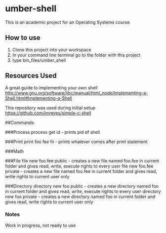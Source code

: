 # umber-shell

This is an academic project for an Operating Systems course.

## How to use
1. Clone this project into your workspace
2. In your command line terminal go to the folder with this project
3. type bin_files/umber_shell

## Resources Used

A great guide to implementing your own shell
http://www.gnu.org/software/libc/manual/html_node/Implementing-a-Shell.html#Implementing-a-Shell

This repository was used during initial setup
https://github.com/jmreyes/simple-c-shell

##Commands

###Process
process get id            - prints pid of shell

###Print
print foo fee fii         - prints whatever comes after print statement

###Math

###File
file new foo.fee public   - creates a new file named foo.fee in current folder and gives read, write, execute rights to every user
file new foo.fee private  - creates a new file named foo.fee in current folder and gives read, write rights to current user only

###Directory
directory new foo public  - creates a new directory named foo in current folder and gives read, write, execute rights to every user
directory new foo private - creates a new directory named foo in current folder and gives read, write rights to current user only



### Notes
Work in progress, not ready to use


